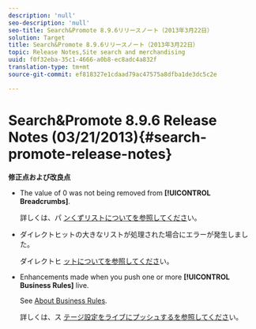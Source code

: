 ```yaml
---
description: 'null'
seo-description: 'null'
seo-title: Search&Promote 8.9.6リリースノート（2013年3月22日）
solution: Target
title: Search&Promote 8.9.6リリースノート（2013年3月22日）
topic: Release Notes,Site search and merchandising
uuid: f0f32eba-35c1-4666-a0b8-ec8adc4a832f
translation-type: tm+mt
source-git-commit: ef818327e1cdaad79ac47575a8dfba1de3dc5c2e

---
```



# Search&amp;Promote 8.9.6 Release Notes (03/21/2013){#search-promote-release-notes}

**修正点および改良点**

* The value of 0 was not being removed from **[!UICONTROL Breadcrumbs]**.

   詳しくは、パ [ンくずリストについてを参照してくださ](../c-about-design-menu/c-about-breadcrumbs.md#concept_FB8A943C594A4A1593B118141DA61F03)い。

* ダイレクトヒットの大きなリストが処理された場合にエラーが発生しました。

   ダイレクトヒ [ットについてを参照してくださ](../c-about-rules-menu/c-about-direct-hits.md#concept_C5EE074A19FD4D5B8DD21DB575E35565)い。

* Enhancements made when you push one or more **[!UICONTROL Business Rules]** live.

   See [About Business Rules](../c-about-rules-menu/c-about-business-rules.md#concept_2A93D76216754D3D8412CDEA00BD26BD).

   詳しくは、ス [テージ設定をライブにプッシュするを参照してくださ](../c-about-staging.md#task_44306783B4C0408AAA58B471DAF2D9A4)い。

